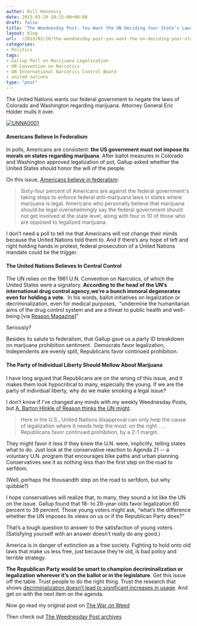 ```yaml
---
author: Bill Hennessy
date: 2013-03-20 10:15:00+00:00
draft: false
title: 'The Weednesday Post: You Want the UN Deciding Your State’s Laws?'
layout: blog
url:  /2013/03/20/the-weednesday-post-you-want-the-un-deciding-your-states-laws/
categories:
- Politics
tags:
- Gallup Poll on Marijuana Legalization
- UN Convention on Narcotics
- UN International Narcotics Control Board
- united nations
type: "post"
---
```


The United Nations wants our federal government to negate the laws of Colorado and Washington regarding marijuana. Attorney General Eric Holder mulls it over.

[![UNNA0001](https://hennessysview.com/wp-content/uploads/2013/03/UNNA0001_thumb.gif)
](https://hennessysview.com/wp-content/uploads/2013/03/UNNA0001.gif)


#### Americans Believe In Federalism


In polls, Americans are consistent: **the US government must not impose its morals on states regarding marijuana**. After ballot measures in Colorado and Washington approved legalization of pot, Gallup asked whether the United States should honor the will of the people.

On this issue, [Americans believe in federalism](https://www.gallup.com/poll/159152/americans-federal-gov-state-marijuana-laws.aspx):


> Sixty-four percent of Americans are against the federal government's taking steps to enforce federal anti-marijuana laws in states where marijuana is legal. Americans who personally believe that marijuana should be legal overwhelmingly say the federal government should not get involved at the state level, along with four in 10 of those who are opposed to legalized marijuana.


I don’t need a poll to tell me that Americans will not change their minds because the United Nations told them to. And if there’s any hope of left and right holding hands in protest, federal prosecution of a United Nations mandate could be the trigger.


#### The United Nations Believes In Central Control


The UN relies on the 1961 U.N. Convention on Narcotics, of which the United States were a signatory. **According to the head of the UN’s international drug control agency,we’re a bunch immoral degenerates even for holding a vote**.  In his words, ballot initiatives on legalization or decriminalization, even for medical purposes,  “undermine the humanitarian aims of the drug control system and are a threat to public health and well-being [via [Reason Magazine](https://reason.com/archives/2013/03/11/will-the-right-come-around-on-pot)]”

Seriously?

Besides its salute to federalism, that Gallup gave us a party ID breakdown on marijuana prohibition sentiment.  Democrats favor legalization, Independents are evenly split, Republicans favor continued prohibition.


#### The Party of Individual Liberty Should Mellow About Marijuana


I have long argued that Republicans are on the wrong of this issue, and it makes them look hypocritical to many, especially the young. If we are the party of individual liberty, why do we make smoking a legal issue?

I don’t know if I’ve changed any minds with my weekly Weednesday Posts, but [A. Barton HInkle of Reason thinks the UN might](https://reason.com/archives/2013/03/11/will-the-right-come-around-on-pot).


> Here in the U.S., United Nations disapproval can only help the cause of legalization where it needs help the most: on the right . . . Republicans favor continued prohibition, by a 2-1 margin.

They might favor it less if they knew the U.N. were, implicitly, telling states what to do. Just look at the conservative reaction to Agenda 21 -- a voluntary U.N. program that encourages bike paths and urban planning. Conservatives see it as nothing less than the first step on the road to serfdom.


(Well, perhaps the thousandth step on the road to serfdom, but why quibble?)

I hope conservatives will realize that, to many, they sound a lot like the UN on the issue. Gallup found that 18- to 29-year-olds favor legalization 60 percent to 39 percent. Those young voters might ask, “what’s the difference whether the UN imposes its views on us or if the Republican Party does?”

That’s a tough question to answer to the satisfaction of young voters. (Satisfying yourself with an answer doesn’t really do any good.)

America is in danger of extinction as a free society. Fighting to hold onto old laws that make us less free, just because they’re old, is bad policy and terrible strategy.

**The Republican Party would be smart to champion decriminalization or legalization wherever it’s on the ballot or in the legislature**. Get this issue off the table. Trust people to do the right thing. Trust the research that shows [decriminalization doesn’t lead to significant increases in usage](https://norml.org/about/item/study). And get on with the next item on the agenda.

Now go read my original post on [The War on Weed](https://hennessysview.com/2013/01/01/its-time-to-end-war-on-weed/)

Then check out [The Weednesday Post archives](https://hennessysview.com/category/the-weednesday-post/)
